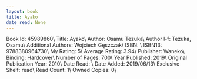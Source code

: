 ```yaml
---
layout: book
title: Ayako
date_read: None
---
```


Book Id: 45989860\ 
Title: Ayako\ 
Author: Osamu Tezuka\ 
Author l-f: Tezuka, Osamu\ 
Additional Authors: Wojciech Gęszczak\ 
ISBN: \ 
ISBN13: 9788380964730\ 
My Rating: 5\ 
Average Rating: 3.94\ 
Publisher: Waneko\ 
Binding: Hardcover\ 
Number of Pages: 700\ 
Year Published: 2019\ 
Original Publication Year: 2010\ 
Date Read: \ 
Date Added: 2019/06/13\ 
Exclusive Shelf: read\ 
Read Count: 1\ 
Owned Copies: 0\ 

